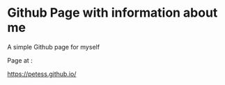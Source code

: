 # Github Page with information about me

A simple Github page for myself 

Page at :

https://petess.github.io/
